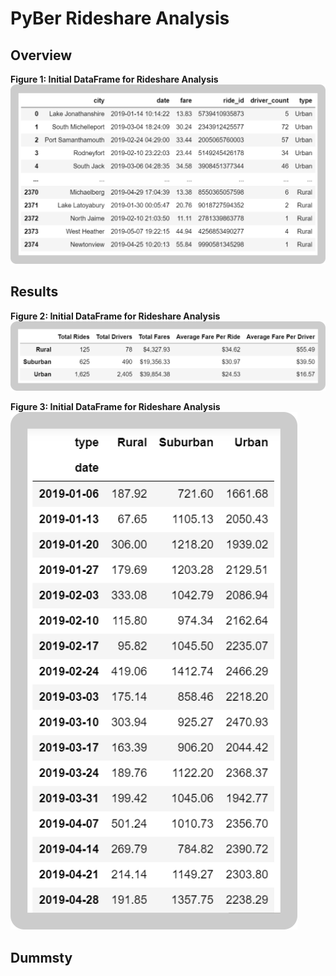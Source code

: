 # PyBer Rideshare Analysis
## Overview


**Figure 1: Initial DataFrame for Rideshare Analysis**
![alt_text](https://github.com/aamotz001/PyBer_Analysis/blob/main/Images/Fig1.png)


## Results

**Figure 2: Initial DataFrame for Rideshare Analysis**
![alt_text](https://github.com/aamotz001/PyBer_Analysis/blob/main/Images/Fig2.png)

**Figure 3: Initial DataFrame for Rideshare Analysis**
![alt_text](https://github.com/aamotz001/PyBer_Analysis/blob/main/Images/Fig3.png)

## Dummsty

